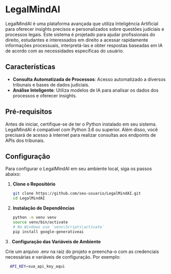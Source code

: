 # LegalMindAI

LegalMindAI é uma plataforma avançada que utiliza Inteligência Artificial para oferecer insights precisos e personalizados sobre questões judiciais e processos legais. Este sistema é projetado para ajudar profissionais do direito, estudantes e interessados em direito a acessar rapidamente informações processuais, interpretá-las e obter respostas baseadas em IA de acordo com as necessidades específicas do usuário.

## Características

- **Consulta Automatizada de Processos**: Acesso automatizado a diversos tribunais e bases de dados judiciais.
- **Análise Inteligente**: Utiliza modelos de IA para analisar os dados dos processos e oferecer insights.

## Pré-requisitos

Antes de iniciar, certifique-se de ter o Python instalado em seu sistema. LegalMindAI é compatível com Python 3.6 ou superior. Além disso, você precisará de acesso à internet para realizar consultas aos endpoints de APIs dos tribunais.

## Configuração

Para configurar o LegalMindAI em seu ambiente local, siga os passos abaixo:

1. **Clone o Repositório**
   ```bash
   git clone https://github.com/seu-usuario/LegalMindAI.git
   cd LegalMindAI

2. **Instalação de Dependências**
   ```bash
   python -m venv venv
   source venv/bin/activate  
   # No Windows use `venv\Scripts\activate`
   pip install google-generativeai

3 . **Configuração das Variáveis de Ambiente**

Crie um arquivo .env na raiz do projeto e preencha-o com as credenciais necessárias e variáveis de configuração. Por exemplo:

```bash
  API_KEY=sua_api_key_aqui
